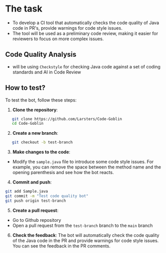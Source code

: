 # The task
- To develop a CI tool that automatically checks the code quality of Java code in PR's, provide warnings for code style issues.
- The tool will be used as a preliminary code review, making it easier for reviewers to focus on more complex issues.

## Code Quality Analysis
- will be using `Checkstyle` for checking Java code against a set of coding standards and AI in Code Review

## How to test? 
To test the bot, follow these steps:
1. **Clone the repository**:
```bash
   git clone https://github.com/Larsters/Code-Goblin
   cd Code-Goblin
```
2. **Create a new branch**:
```bash
   git checkout -b test-branch
```
3. **Make changes to the code**:
- Modify the `sample.java` file to introduce some code style issues. For example, you can remove the space between the method name and the opening parenthesis and see how the bot reacts.

4. **Commit and push**:
```bash
git add Sample.java
git commit -m "Test code quality bot"
git push origin test-branch
```
5. **Create a pull request**:
- Go to Github repository
- Open a pull request from the `test-branch` branch to the `main` branch
6. **Check the feedback**:
The bot will automatically check the code quality of the Java code in the PR and provide warnings for code style issues. You can see the feedback in the PR comments.

